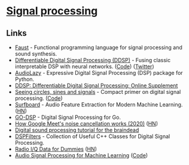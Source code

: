 # [Signal processing](https://en.wikipedia.org/wiki/Signal_processing)

## Links

- [Faust](http://faust.grame.fr/) - Functional programming language for signal processing and sound synthesis.
- [Differentiable Digital Signal Processing (DDSP)](https://twitter.com/jesseengel/status/1217566052139167744) - Fusing classic interpretable DSP with neural networks. ([Code](https://github.com/magenta/ddsp)) ([Twitter](https://twitter.com/jesseengel/status/1217566052139167744))
- [AudioLazy](https://github.com/danilobellini/audiolazy) - Expressive Digital Signal Processing (DSP) package for Python.
- [DDSP: Differentiable Digital Signal Processing: Online Supplement](https://storage.googleapis.com/ddsp/index.html)
- [Seeing circles, sines and signals](https://jackschaedler.github.io/circles-sines-signals/) - Compact primer on digital signal processing. ([Code](https://github.com/jackschaedler/circles-sines-signals))
- [Surfboard](https://github.com/novoic/surfboard) - Audio Feature Extraction for Modern Machine Learning. ([HN](https://news.ycombinator.com/item?id=23314993))
- [GO-DSP](https://github.com/mjibson/go-dsp) - Digital Signal Processing for Go.
- [How Google Meet's noise cancellation works (2020)](https://venturebeat.com/2020/06/08/google-meet-noise-cancellation-ai-cloud-denoiser-g-suite/) ([HN](https://news.ycombinator.com/item?id=23468052))
- [Digital sound processing tutorial for the braindead](http://yehar.com/blog/?p=121)
- [DSPFilters](https://github.com/vinniefalco/DSPFilters) - Collection of Useful C++ Classes for Digital Signal Processing.
- [Radio I/Q Data for Dummies](http://whiteboard.ping.se/SDR/IQ) ([HN](https://news.ycombinator.com/item?id=25134698))
- [Audio Signal Processing for Machine Learning](https://www.youtube.com/playlist?list=PL-wATfeyAMNqIee7cH3q1bh4QJFAaeNv0) ([Code](https://github.com/musikalkemist/AudioSignalProcessingForML))
